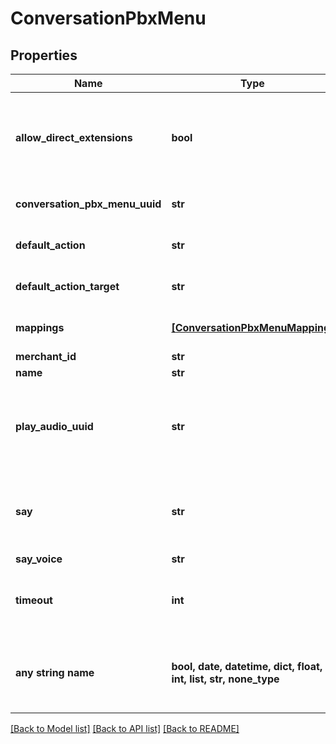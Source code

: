 # ConversationPbxMenu


## Properties
Name | Type | Description | Notes
------------ | ------------- | ------------- | -------------
**allow_direct_extensions** | **bool** | If true, the customer is allowed to input direct extensions within this menu | [optional] 
**conversation_pbx_menu_uuid** | **str** | Conversation Pbx Menu UUID | [optional] 
**default_action** | **str** | The default action for this menu | [optional] 
**default_action_target** | **str** | The default action target for this menu | [optional] 
**mappings** | [**[ConversationPbxMenuMapping]**](ConversationPbxMenuMapping.md) | Action mappings for this menu | [optional] 
**merchant_id** | **str** | Merchant Id | [optional] 
**name** | **str** | Menu name | [optional] 
**play_audio_uuid** | **str** | An optional audio clip that plays when a customer enters this menu | [optional] 
**say** | **str** | An optional saying that plays when a customer enters this menu | [optional] 
**say_voice** | **str** | say voice | [optional] 
**timeout** | **int** | The idle seconds before this menu times out | [optional] 
**any string name** | **bool, date, datetime, dict, float, int, list, str, none_type** | any string name can be used but the value must be the correct type | [optional]

[[Back to Model list]](../README.md#documentation-for-models) [[Back to API list]](../README.md#documentation-for-api-endpoints) [[Back to README]](../README.md)


